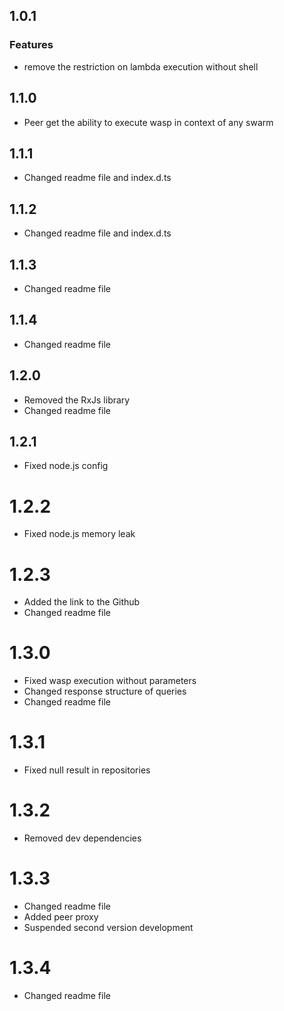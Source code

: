 ## 1.0.1

### Features
* remove the restriction on lambda execution without shell

## 1.1.0
* Peer get the ability to execute wasp in context of any swarm

## 1.1.1
* Changed readme file and index.d.ts

## 1.1.2
* Changed readme file and index.d.ts

## 1.1.3
* Changed readme file

## 1.1.4
* Changed readme file

## 1.2.0
* Removed the RxJs library
* Changed readme file

## 1.2.1
* Fixed node.js config

# 1.2.2
* Fixed node.js memory leak

# 1.2.3
* Added the link to the Github
* Changed readme file

# 1.3.0
* Fixed wasp execution without parameters
* Changed response structure of queries
* Changed readme file

# 1.3.1
* Fixed null result in repositories

# 1.3.2
* Removed dev dependencies

# 1.3.3
* Changed readme file
* Added peer proxy
* Suspended second version development

# 1.3.4
* Changed readme file
